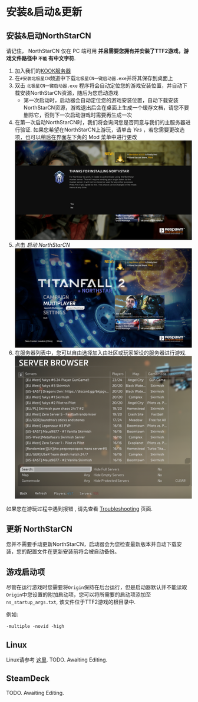 # 安装&启动&更新

## 安装&启动NorthStarCN

请记住， NorthStarCN 仅在 PC 端可用 **并且需要您拥有并安装了TTF2游戏，游戏文件路径中 `不能` 有中文字符**.

1. 加入我们的[KOOK服务器](https://kook.top/qetaS2)
2. 在`#安装北极星CN`频道中下载`北极星CN一键启动器.exe`并将其保存到桌面上
3. 双击 `北极星CN一键启动器.exe` 程序将会自动定位您的游戏安装位置，并自动下载安装NorthStarCN资源，随后为您启动游戏
   * 第一次启动时，启动器会自动定位您的游戏安装位置，自动下载安装NorthStarCN资源，游戏退出后会在桌面上生成一个缓存文档，请您不要删除它，否则下一次启动游戏时需要再生成一次
4. 在第一次启动NorthStarCN时，我们将会询问您是否同意与我们的主服务器进行验证. 如果您希望在NorthStarCN上游玩，请单击 _Yes_ ，若您需要更改选项，也可以稍后在界面左下角的 Mod 菜单中进行更改\
     ![Authentication Agreement](../assets/titleagreement.png)
4. 点击 _启动 NorthStarCN_ \
   ![Launch Northstar](../assets/titlelaunchnorthstar.png)
5. 在服务器列表中，您可以自由选择加入由社区或玩家架设的服务器进行游戏.\
   ![Server Browser](../assets/serverbrowser.png)

如果您在游玩过程中遇到报错 , 请先查看 [Troubleshooting](troubleshooting.md) 页面.

## 更新 NorthStarCN

您并不需要手动更新NorthStarCN，启动器会为您检查最新版本并自动下载安装，您的配置文件在更新安装前将会被自动备份。

## 游戏启动项

尽管在运行游戏时您需要将`Origin`保持在后台运行，但是启动器默认并不能读取`Origin`中您设置的附加启动项，您可以将所需要的启动项添加至 `ns_startup_args.txt`, 该文件位于TTF2游戏的根目录中.

例如:
```markdown
-multiple -novid -high
```

## Linux

Linux请参考 [这里](installing-northstar/playing-on-linux.md#如何在🐧Linux发行版上游玩NorthStarCN(TODO)).
TODO.
Awaiting Editing.

## SteamDeck

TODO.
Awaiting Editing.
